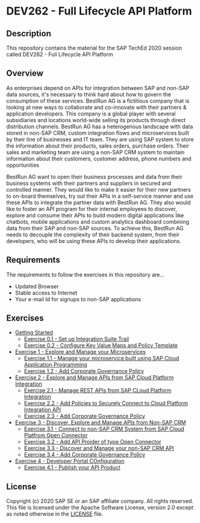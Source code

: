 # DEV262 - Full Lifecycle API Platform

## Description

This repository contains the material for the SAP TechEd 2020 session called DEV262 - Full Lifecycle API Platform 

## Overview

As enterprises depend on APIs for integration between SAP and non-SAP data sources, it's necessary to think hard about how to govern the consumption of these services. BestRun AG is a fictitious company that is looking at new ways to collaborate and co-innovate with their partners & application developers. This company is a global player with several subsidiaries and locations world-wide selling its products through direct distribution channels. BestRun AG has a heterogenous landscape with data stored in non-SAP CRM, custom integration flows and microservices built by their line of businesses and IT team. They are using SAP system to store the information about their products, sales orders, purchase orders. Their sales and marketing team are using a non-SAP CRM system to maintain information about their customers, customer address, phone numbers and opportunities

BestRun AG want to open their business processes and data from their business systems with their partners and suppliers in secured and controlled manner. They would like to make it easier for their new partners to on-board themselves, try out their APIs in a self-service manner and use these APIs to integrate the partner data with BestRun AG. They also would like to foster an API program for their internal employees to discover, explore and consume their APIs to build modern digital applications like chatbots, mobile applications and custom analytics dashboard combining data from their SAP and non-SAP sources. To achieve this, BestRun AG needs to decouple the complexity of their backend system, from their developers, who will be using these APIs to develop their applications. 

## Requirements

The requirements to follow the exercises in this repository are...
- Updated Browser
- Stable access to Internet
- Your e-mail Id for signups to non-SAP applications

## Exercises

- [Getting Started](exercises/ex0/)
    - [Exercise 0.1 - Set up Integration Suite Trail](exercises/ex0/ex_0.1.md#exercise-01-sub-exercise-1)
    - [Exercise 0.2 - Configure Key Value Maps and Policy Template](exercises/ex0/0.2_Configure_Key_Value_Maps_and_Policy.pdf)    
- [Exercise 1 - Explore and Manage your Microservices](exercises/ex1/)
    - [Exercise 1.1 - Manage your microservice built using SAP Cloud Application Programming](exercises/ex1/1.1_Manage_your_microservice_built_using_SAP_Cloud_Application_Programming.pdf)
    - [Exercise 1.2 - Add Corporate Governance Policy](exercises/ex1/1.2_Add_Corporate_Governance_Policy.pdf)
- [Exercise 2 - Explore and Manage APIs from SAP Cloud Platform Integration](exercises/ex2/)
    - [Exercise 2.1 - Manage REST APIs from SAP CLoud Platform Integration](exercises/ex2/2.1_%20Manage_REST_APIs_from_SAP_CLoud_Platform_Integration.pdf)
    - [Exercise 2.2 - Add Policies to Securely Connect to Cloud Platform Integration API](exercises/ex2/2.2_Add_Policies_to_Securely_Connect_to_Cloud_Platform_Integration_API.pdf)
    - [Exercise 2.3 - Add Corporate Governance Policy](exercises/ex2/2.3_Add_Corporate_Governance_Policy.pdf)
- [Exercise 3 - Discover, Explore and Manage APIs from Non-SAP CRM ](exercises/ex3d)
    - [Exercise 3.1 - Connect to non-SAP CRM System from SAP Cloud Platfrom Open Connector](exercises/ex3/3.1_Connect_to_non_SAP_CRM_System_from_SAP_Cloud_Platfrom_Open_Connector.pdf)
    - [Exercise 3.2 - Add API Proider of type Open Connector](exercises/ex3/3.2_Add_API_Providers_of_type_Open_Connectors.pdf)
    - [Exercise 3.3 - Discover and Manage your non-SAP CRM API](exercises/ex3/3.3_Discover_and_Manage_your_non_SAP_CRM_API.pdf)
    - [Exercise 3.4 - Add Corporate Governance Policy](exercises/ex3/3.4_Add_your_corporate_governance_policy.pdf)
- [Exercise 4 - Developer Portal COnfiguration](exercises/ex4/)
    - [Exercise 4.1 - Publish your API Product](exercises/ex4/4.1_Publish_your_API_Product.pdf)


## License
Copyright (c) 2020 SAP SE or an SAP affiliate company. All rights reserved. This file is licensed under the Apache Software License, version 2.0 except as noted otherwise in the [LICENSE](LICENSE) file.
